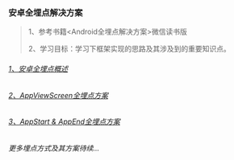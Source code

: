 ### 安卓全埋点解决方案
>1、参考书籍<Android全埋点解决方案>微信读书版
>
>2、学习目标：学习下框架实现的思路及其涉及到的重要知识点。

###### [1、安卓全埋点概述](https://github.com/sunnnydaydev/BuryingPoint/blob/master/blogs/1%E3%80%81%E5%AE%89%E5%8D%93%E5%85%A8%E5%9F%8B%E7%82%B9%E6%A6%82%E8%BF%B0.md)

###### [2、AppViewScreen全埋点方案](https://github.com/sunnnydaydev/BuryingPoint/blob/master/blogs/2%E3%80%81AppViewScreen%E5%85%A8%E5%9F%8B%E7%82%B9%E6%96%B9%E6%A1%88.md)

###### [3、AppStart & AppEnd全埋点方案](https://github.com/sunnnydaydev/BuryingPoint/blob/master/blogs/3%E3%80%81AppStart%20%26%20AppEnd%E5%85%A8%E5%9F%8B%E7%82%B9%E6%96%B9%E6%A1%88.md)
###### 更多埋点方式及其方案待续...

